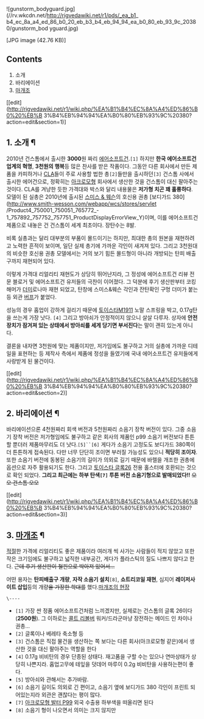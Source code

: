 ![gunstorm_bodyguard.jpg](//rv.wkcdn.net/http://rigvedawiki.net/r1/pds/_ea_b1_
b4_ec_8a_a4_ed_86_b0_20_eb_b3_b4_eb_94_94_ea_b0_80_eb_93_9c_20380/gunstorm_bod
yguard.jpg)

[JPG image (42.76 KB)]

## Contents

    

1. 소개 
2. 바리에이션 
3. [마개조](%EB%A7%88%EA%B0%9C%EC%A1%B0.md)

[[edit](http://rigvedawiki.net/r1/wiki.php/%EA%B1%B4%EC%8A%A4%ED%86%B0%20%EB%B
3%B4%EB%94%94%EA%B0%80%EB%93%9C%20380?action=edit&section=1)]

## 1. 소개 ¶

2010년 건스톰에서 출시한 **3000**원 짜리
[에어소프트건](%EC%97%90%EC%96%B4%EC%86%8C%ED%94%84%ED%8A%B8%EA%B1%B4.md).`[1]`
하지만 **한국 에어소프트건 업계의 혁명**, **3천원의 행복**등 많은 찬사를 받은 작품이다. 그동안 다른 회사에서 만든 제품을
카피하거나 [CLA](CLA.md)들이 주로 사용할 법한 총`[2]`들만을 출시하던`[3]` 건스톰 사에서 출시한 에어건으로, 정확히는
[아크로모형](%EC%95%84%ED%81%AC%EB%A1%9C%EB%AA%A8%ED%98%95.md) 회사에서 생산한 것을 건스톰이
대신 팔아주는 것이다. CLA를 겨냥한 듯한 가격대와 박스와 달리 내용물은 **저가형 치곤 꽤 훌륭하다**. 모델이 된 실총은 2010년에
출시된 [스미스 & 웨슨](%EC%8A%A4%EB%AF%B8%EC%8A%A4%20%26%20%EC%9B%A8%EC%8A%A8.md)의
호신용 권총 [보디가드 380](http://www.smith-wesson.com/webapp/wcs/stores/servlet
/Product4_750001_750051_765772_-
1_757892_757752_757751_ProductDisplayErrorView_Y)이며, 이를 에어소프트건 제품으로 내놓은 건 건스톰이
세계 최초이다. 장탄수는 8발.

  

비록 실총과는 달리 대부분의 부품이 몰드이기는 하지만, 최대한 총의 원본을 재현하려고 노력한 흔적이 보이며, 일단 실제 총기에 가까운 각인이
새겨져 있다. 그리고 3천원대의 비슷한 호신용 권총 모델에서는 거의 보기 힘든 몰드형이 아니라 개방되는 탄피 배출구까지 재현되어 있다.

  

이렇게 가격대 리얼리티 재현도가 상당히 뛰어난지라, 그 정성에 에어소프트건 리뷰 전문 블로거 및 에어소프트건 유저들의 극찬이 이어졌다. 그
덕분에 후기 생산판부터 코킹 해머가 [더미](%EB%8D%94%EB%AF%B8.md)로나마 재현 되었고, 탄창에 스미스&웨슨 각인과
잔탄확인 구멍 더미가 붙는등 외관 [버프](%EB%B2%84%ED%94%84.md)가 붙었다.

  

성능의 경우 홉업이 강하게 걸리기 때문에 [토이스타M1911](%ED%86%A0%EC%9D%B4%EC%8A%A4%ED%83%80%20M1911.md) 노말 스프링을 박고, 0.17g탄을
쓰는게 가장 낫다. `[4]` 그리고 방아쇠가 안정적이지 않으니 살살 다루자. 상자에 **안전장치가 잠겨져 있는 상태에서 방아쇠를 세게
당기면 부서진다**는 말이 괜히 있는게 아니다.

  

결론을 내자면 3천원에 맞는 제품이지만, 저가임에도 불구하고 거의 실총에 가까운 디테일을 표현하는 등 제작사 측에서 제품에 정성을 들였기에
국내 에어소프트건 유저들에게 사랑받게 된 물건이다.  

[[edit](http://rigvedawiki.net/r1/wiki.php/%EA%B1%B4%EC%8A%A4%ED%86%B0%20%EB%B
3%B4%EB%94%94%EA%B0%80%EB%93%9C%20380?action=edit&section=2)]

## 2. 바리에이션 ¶

바리에이션으론 4천원짜리 회색 버전과 5천원짜리 소음기 장착 버전이 있다. 그중 소음기 장착 버전은 저가형임에도 불구하고 같은 회사의 제품인
p99 소음기 버전보다 튼튼할 뿐더러 제품마무리도 더 낫다.`[5]``[6]` 게다가 소음기 고정도도 보디가드 380쪽이 더 튼튼하게
접속된다. 다만 너무 단단히 조이면 부러질 가능성도 있으니 **적당히 조이자**. 또한 소음기 버전에 동봉된 소음기의 길이가 의외로 길기
때문에 바렐을 개조한 권총에 옵션으로 자주 활용되기도 한다. 그리고 [토이스타 글록26](%ED%86%A0%EC%9D%B4%EC%8A%A4%ED%83%80%20%EA%B8%80%EB%A1%9D%2026.md) 전용
홀스터에 호환되는 것으로 확인 되었다. **그리고 최근에는** **하부 탄색`[7]` 투톤 버전 소음기형으로 발매되었다!!** <del>오오
건스톰 오오</del>

  

[[edit](http://rigvedawiki.net/r1/wiki.php/%EA%B1%B4%EC%8A%A4%ED%86%B0%20%EB%B
3%B4%EB%94%94%EA%B0%80%EB%93%9C%20380?action=edit&section=3)]

## 3. [마개조](%EB%A7%88%EA%B0%9C%EC%A1%B0.md) ¶

[적절](%EC%A0%81%EC%A0%88.md)한 가격에 리얼리티도 좋은 제품이라 여러개 씩 사가는 사람들이 적지 않았고 또한 작은
크기임에도 불구하고 넓직한 내부공간, 게다가 플라스틱의 질도 나쁘지 않다고 한다. <del>근데 후기 생산판이 철핀으로 박아져
있어서...</del>

  

어떤 용자는 **탄피배출구 개량**, **자작 소음기 설치**`[8]`, **쇼트리코일 재현**, 심지어 **레이저사이트 삽입**등의
개량<del>을 가장한 학대를</del> 했다.[마개조의 현장](http://blog.naver.com/jukunja/90100108461)

`\----`

  * `[1]` 가장 싼 정품 에어소프트건처럼 느끼겠지만, 실제로는 건스톰의 글록 26이다(**2500원**). 그 이하로는 [콜트 리볼버](%EC%BD%9C%ED%8A%B8%20%EB%A6%AC%EB%B3%BC%EB%B2%84.md) 워커/드라군마냥 장전하는 메이드 인 차이나 권총...
  * `[2]` 글록이나 베레타 축소형 등
  * `[3]` 건스톰은 직접 물건을 생산하는 쪽 보다는 다른 회사(아크로모형 같은)에서 생산한 것을 대신 팔아주는 역할을 한다
  * `[4]` 0.17g 비비탄의 경우 단종된 상태다. 재고품을 구할 수는 있으나 연마상태가 상당히 나쁜지라. 홉업고무에 테잎을 덧데어 마루이 0.2g 비비탄을 사용하는편이 좋다.
  * `[5]` 방아쇠와 관해서는 추가바람.
  * `[6]` 소음기 길이도 의외로 긴 편이고, 소음기 옆에 보디가드 380 각인이 프린트 되어있는지라 외관은 괜찮다는 평이 많다.
  * `[7]` [아크로모형 발터 P99](%EC%95%84%ED%81%AC%EB%A1%9C%EB%AA%A8%ED%98%95%20%EB%B0%9C%ED%84%B0%20P99.md) 외국 수출용 하부색을 떠올리면 된다
  * `[8]` 소음기 형이 나오면서 의미는 크지 않지만

